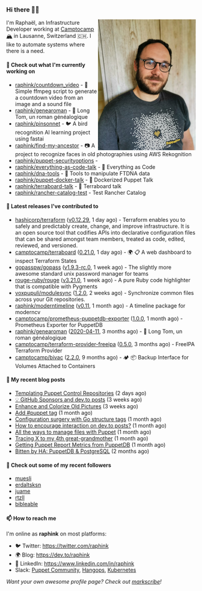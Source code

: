 ### Hi there 👋🏼

<img align="right" src="https://raw.githubusercontent.com/raphink/raphink/master/assets/raphink.jpg" width="260">


I'm Raphaël, an Infrastructure Developer working at [Camptocamp 🏔](https://github.com/camptocamp) in Lausanne, Switzerland 🇨🇭.
I like to automate systems where there is a need.


#### 🌱 Check out what I'm currently working on

- [raphink/countdown_video](https://github.com/raphink/countdown_video) - 🎥 Simple ffmpeg script to generate a countdown video from an image and a sound file
- [raphink/genearoman](https://github.com/raphink/genearoman) - 📖 Long Tom, un roman généalogique
- [raphink/pinsonnet](https://github.com/raphink/pinsonnet) - 🐦 A bird recognition AI learning project using fastai
- [raphink/find-my-ancestor](https://github.com/raphink/find-my-ancestor) - 📷 A project to recognize faces in old photographies using AWS Rekognition
- [raphink/puppet-securityoptions](https://github.com/raphink/puppet-securityoptions) - 
- [raphink/everything-as-code-talk](https://github.com/raphink/everything-as-code-talk) - 🎤 Everything as Code
- [raphink/dna-tools](https://github.com/raphink/dna-tools) - 🧬 Tools to manipulate FTDNA data
- [raphink/puppet-docker-talk](https://github.com/raphink/puppet-docker-talk) - 🎤 Dockerized Puppet Talk
- [raphink/terraboard-talk](https://github.com/raphink/terraboard-talk) - 🎤 Terraboard talk
- [raphink/rancher-catalog-test](https://github.com/raphink/rancher-catalog-test) - Test Rancher Catalog

#### 🔭 Latest releases I've contributed to

- [hashicorp/terraform](https://github.com/hashicorp/terraform) ([v0.12.29](https://github.com/hashicorp/terraform/releases/tag/v0.12.29), 1 day ago) - Terraform enables you to safely and predictably create, change, and improve infrastructure. It is an open source tool that codifies APIs into declarative configuration files that can be shared amongst team members, treated as code, edited, reviewed, and versioned.
- [camptocamp/terraboard](https://github.com/camptocamp/terraboard) ([0.21.0](https://github.com/camptocamp/terraboard/releases/tag/0.21.0), 1 day ago) - :earth_africa: :clipboard:  A web dashboard to inspect Terraform States 
- [gopasspw/gopass](https://github.com/gopasspw/gopass) ([v1.9.3-rc.0](https://github.com/gopasspw/gopass/releases/tag/v1.9.3-rc.0), 1 week ago) - The slightly more awesome standard unix password manager for teams
- [rouge-ruby/rouge](https://github.com/rouge-ruby/rouge) ([v3.21.0](https://github.com/rouge-ruby/rouge/releases/tag/v3.21.0), 1 week ago) - A pure Ruby code highlighter that is compatible with Pygments
- [voxpupuli/modulesync](https://github.com/voxpupuli/modulesync) ([1.2.0](https://github.com/voxpupuli/modulesync/releases/tag/1.2.0), 2 weeks ago) - Synchronize common files across your Git repositories.
- [raphink/moderntimeline](https://github.com/raphink/moderntimeline) ([v0.11](https://github.com/raphink/moderntimeline/releases/tag/v0.11), 1 month ago) - A timeline package for moderncv
- [camptocamp/prometheus-puppetdb-exporter](https://github.com/camptocamp/prometheus-puppetdb-exporter) ([1.0.0](https://github.com/camptocamp/prometheus-puppetdb-exporter/releases/tag/1.0.0), 1 month ago) -  Prometheus Exporter for PuppetDB
- [raphink/genearoman](https://github.com/raphink/genearoman) ([2020-04-11](https://github.com/raphink/genearoman/releases/tag/2020-04-11), 3 months ago) - 📖 Long Tom, un roman généalogique
- [camptocamp/terraform-provider-freeipa](https://github.com/camptocamp/terraform-provider-freeipa) ([0.5.0](https://github.com/camptocamp/terraform-provider-freeipa/releases/tag/0.5.0), 3 months ago) - FreeIPA Terraform Provider
- [camptocamp/bivac](https://github.com/camptocamp/bivac) ([2.2.0](https://github.com/camptocamp/bivac/releases/tag/2.2.0), 9 months ago) - 🏕 📦 Backup Interface for Volumes Attached to Containers

#### 📜 My recent blog posts

- [Templating Puppet Control Repositories](https://dev.to/camptocamp-ops/templating-puppet-control-repositories-3pk7) (2 days ago)
- [💡 GitHub Sponsors and dev.to posts](https://dev.to/raphink/github-sponsors-and-dev-to-posts-51b1) (3 weeks ago)
- [Enhance and Colorize Old Pictures](https://dev.to/raphink/enhance-and-colorize-old-pictures-5c9g) (3 weeks ago)
- [Add #puppet tag](https://dev.to/raphink/add-puppet-tag-142l) (1 month ago)
- [Configuration surgery with Go structure tags](https://dev.to/raphink/configuration-surgery-with-go-structure-tags-12a4) (1 month ago)
- [How to encourage interaction on dev.to posts?](https://dev.to/raphink/visibility-comments-b65) (1 month ago)
- [All the ways to manage files with Puppet](https://dev.to/camptocamp-ops/how-to-manage-files-with-puppet-55e4) (1 month ago)
- [Tracing X to my 4th great-grandmother](https://dev.to/raphink/tracing-x-to-my-4th-great-grandmother-2af9) (1 month ago)
- [Getting Puppet Report Metrics from PuppetDB](https://dev.to/camptocamp-ops/getting-puppet-report-metrics-from-puppetdb-6bp) (1 month ago)
- [Bitten by HA: PuppetDB &amp; PostgreSQL](https://dev.to/camptocamp-ops/bitten-by-ha-puppetdb-postgresql-1eld) (2 months ago)

#### 👥 Check out some of my recent followers

- [muesli](https://github.com/muesli)
- [erdaltsksn](https://github.com/erdaltsksn)
- [juame](https://github.com/juame)
- [rtzll](https://github.com/rtzll)
- [bibleable](https://github.com/bibleable)

#### 📫 How to reach me

I'm online as **raphink** on most platforms:

- 🐦 Twitter: https://twitter.com/raphink
- 🌍 Blog: https://dev.to/raphink
- 🏢 LinkedIn: https://www.linkedin.com/in/raphink
- Slack: [Puppet Community](https://slack.puppet.com/), [Hangops](https://signup.hangops.com/), [Kubernetes](https://slack.k8s.io/)

*Want your own awesome profile page? Check out [markscribe](https://github.com/muesli/markscribe)!*
